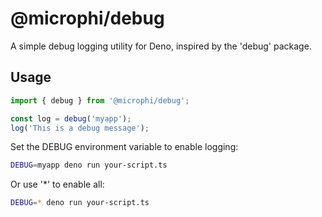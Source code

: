 # @microphi/debug

A simple debug logging utility for Deno, inspired by the 'debug' package.

## Usage

```ts
import { debug } from '@microphi/debug';

const log = debug('myapp');
log('This is a debug message');
```

Set the DEBUG environment variable to enable logging:

```bash
DEBUG=myapp deno run your-script.ts
```

Or use '*' to enable all:

```bash
DEBUG=* deno run your-script.ts
```